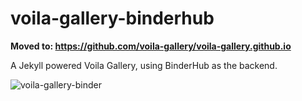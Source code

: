 # voila-gallery-binderhub

**Moved to: https://github.com/voila-gallery/voila-gallery.github.io**

A Jekyll powered Voila Gallery, using BinderHub as the backend.

![voila-gallery-binder](https://user-images.githubusercontent.com/591645/67902954-a5e71200-fb6a-11e9-82bf-67c8a9cd657b.gif)
